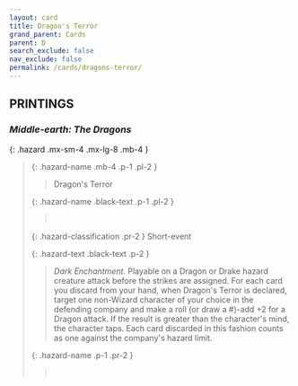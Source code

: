 ```yaml
---
layout: card
title: Dragon's Terror
grand_parent: Cards
parent: D
search_exclude: false
nav_exclude: false
permalink: /cards/dragons-terror/
---
```


## PRINTINGS


### _Middle-earth: The Dragons_

{: .hazard .mx-sm-4 .mx-lg-8 .mb-4 }
> {: .hazard-name .mb-4 .p-1 .pl-2 }
> > <div class="hazard-mp"></div>
> > <div class="card-name">Dragon's Terror</div>
>
> {: .hazard-name .black-text .p-1 .pl-2 }
> > &nbsp;
>
> {: .hazard-classification .pr-2 }
> Short-event
>
> {: .hazard-text .black-text .p-2 }
> > _Dark Enchantment._ Playable on a Dragon or Drake hazard creature attack before the strikes are assigned. For each card you discard from your hand, when Dragon's Terror is declared, target one non-Wizard character of your choice in the defending company and make a roll (or draw a #)-add +2 for a Dragon attack. If the result is greater than the character's mind, the character taps. Each card discarded in this fashion counts as one against the company's hazard limit. 
>
> {: .hazard-name .p-1 .pr-2 }
> > <div class="card-shield"></div>
> > <div class="card-corruption">&nbsp;</div>
